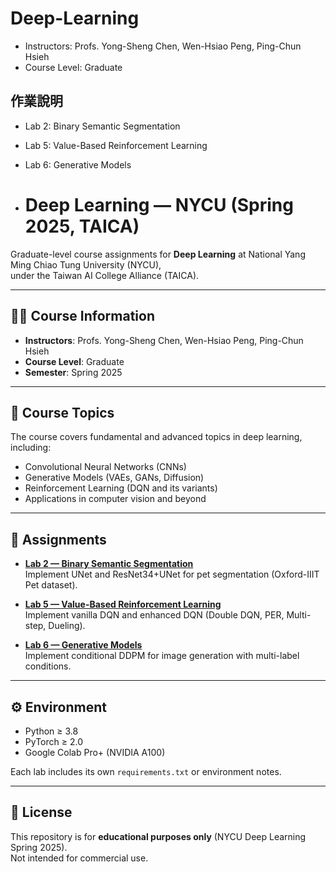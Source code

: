 # Deep-Learning

* Instructors: Profs. Yong-Sheng Chen, Wen-Hsiao Peng, Ping-Chun Hsieh
* Course Level: Graduate

## 作業說明
* Lab 2: Binary Semantic Segmentation  

* Lab 5: Value-Based Reinforcement Learning  

* Lab 6: Generative Models

* # Deep Learning — NYCU (Spring 2025, TAICA)

Graduate-level course assignments for **Deep Learning** at National Yang Ming Chiao Tung University (NYCU),  
under the Taiwan AI College Alliance (TAICA).

---

## 👨‍🏫 Course Information
- **Instructors**: Profs. Yong-Sheng Chen, Wen-Hsiao Peng, Ping-Chun Hsieh  
- **Course Level**: Graduate  
- **Semester**: Spring 2025  

---

## 🎯 Course Topics
The course covers fundamental and advanced topics in deep learning, including:
- Convolutional Neural Networks (CNNs)  
- Generative Models (VAEs, GANs, Diffusion)  
- Reinforcement Learning (DQN and its variants)  
- Applications in computer vision and beyond  

---

## 📝 Assignments

- **[Lab 2 — Binary Semantic Segmentation](./LAB2/README.md)**  
  Implement UNet and ResNet34+UNet for pet segmentation (Oxford-IIIT Pet dataset).  

- **[Lab 5 — Value-Based Reinforcement Learning](./LAB5/README.md)**  
  Implement vanilla DQN and enhanced DQN (Double DQN, PER, Multi-step, Dueling).  

- **[Lab 6 — Generative Models](./LAB6/README.md)**  
  Implement conditional DDPM for image generation with multi-label conditions.  

---

## ⚙️ Environment
- Python ≥ 3.8  
- PyTorch ≥ 2.0  
- Google Colab Pro+ (NVIDIA A100)  

Each lab includes its own `requirements.txt` or environment notes.  

---

## 📄 License
This repository is for **educational purposes only** (NYCU Deep Learning Spring 2025).  
Not intended for commercial use.  
